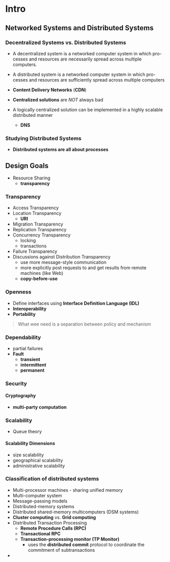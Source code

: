 # Intro

## Networked Systems and Distributed Systems

### Decentralized Systems vs. Distributed Systems

- A decentralized system is a networked computer system in which pro-
  cesses and resources are necessarily spread across multiple computers.
- A distributed system is a networked computer system in which pro-
  cesses and resources are sufficiently spread across multiple computers

- **Content Delivery Networks** (**CDN**)
- **Centralized solutions** are _NOT_ always bad
- A logically centralized solution can be implemented in a highly scalable distributed manner
  - **DNS**

### Studying Distributed Systems

- **Distributed systems are all about processes**

## Design Goals

- Resource Sharing
  - **transparency**

### Transparency

- Access Transparency
- Location Transparency
  - **URI**
- Migration Transparency
- Replication Transparency
- Concurrency Transparency
  - locking
  - transactions
- Failure Transparency
- Discussions against Distribution Transparency
  - use more message-style communication
  - more explicitly post requests to and get results from remote machines (like Web)
  - **copy-before-use**

### Openness

- Define interfaces using **Interface Definition Language (IDL)**
- **Interoperability**
- **Portability**

> What wee need is a separation between policy and mechanism

### Dependability

- partial failures
- **Fault**
  - **transient**
  - **intermittent**
  - **permanent**

### Security

#### Cryptography

- **multi-party computation**

### Scalability

- Queue theory

#### Scalability Dimensions

- size scalability
- geographical scalability
- administrative scalability

### Classification of distributed systems

- Multi-processor machines - sharing unified memory
- Multi-computer system
- Message-passing models
- Distributed-memory systems
- Distributed shared-memory multicomputers (DSM systems)
- **Cluster computing** vs. **Grid computing**
- Distributed Transaction Processing
  - **Remote Procedure Calls (RPC)**
  - **Transactional RPC**
  - **Transaction-processing monitor (TP Monitor)**
    - uses the **distributed commit** protocol to coordinate the commitment of subtransactions
-
